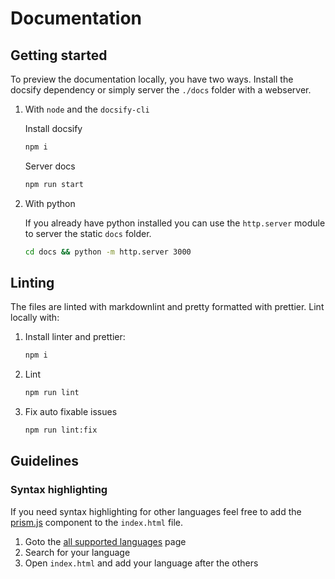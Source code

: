 # Documentation

## Getting started

To preview the documentation locally, you have two ways. Install the docsify dependency or simply server the `./docs`
folder with a webserver.

1. With `node` and the `docsify-cli`

   Install docsify

   ```bash
   npm i
   ```

   Server docs

   ```bash
   npm run start
   ```

2. With python

   If you already have python installed you can use the `http.server` module to server the static `docs` folder.

   ```bash
   cd docs && python -m http.server 3000
   ```

## Linting

The files are linted with markdownlint and pretty formatted with prettier. Lint locally with:

1. Install linter and prettier:

   ```bash
   npm i
   ```

2. Lint

   ```bash
   npm run lint
   ```

3. Fix auto fixable issues

   ```bash
   npm run lint:fix
   ```

## Guidelines

### Syntax highlighting

If you need syntax highlighting for other languages feel free to add the [prism.js](https://prismjs.com/) component to
the `index.html` file.

1. Goto the [all supported languages](https://prismjs.com/#supported-languages) page
2. Search for your language
3. Open `index.html` and add your language after the others
